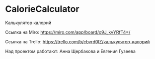 # CalorieCalculator

Калькулятор калорий

Ссылка на Miro:
https://miro.com/app/board/o9J_kvYRfT4=/

Ссылка на Trello:
https://trello.com/b/cbvrd0IZ/калькулятор-калорий

Над проектом работают: 
Анна Щербакова и Евгения Гузеева
